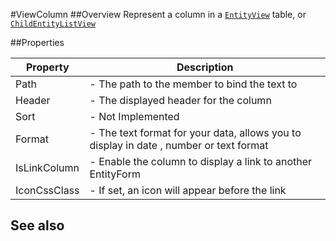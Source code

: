 #ViewColumn
##Overview
Represent a column in a [`EntityView`](EntityView.html) table, or [`ChildEntityListView`](ChildEntityListView.html)


##Properties
<table class="table table-condensed table-bordered">
    <thead>
<tr>
<th>Property</th>
<th>Description</th>
</tr>
</thead>
<tbody>
<tr><td>Path</td><td> - The path to the member to bind the text to</td></tr>
<tr><td>Header</td><td> - The displayed header for the column</td></tr>
<tr><td>Sort</td><td> - Not Implemented</td></tr>
<tr><td>Format</td><td> - The text format for your data, allows you to display in date , number or text format</td></tr>
<tr><td>IsLinkColumn</td><td> - Enable the column to display a link to another EntityForm</td></tr>
<tr><td>IconCssClass</td><td> - If set, an icon will appear before the link</td></tr>
</tbody></table>



## See also

